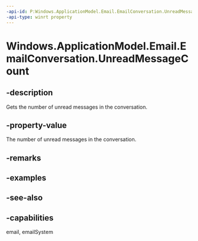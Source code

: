 ```yaml
---
-api-id: P:Windows.ApplicationModel.Email.EmailConversation.UnreadMessageCount
-api-type: winrt property
---
```


<!-- Property syntax
public uint UnreadMessageCount { get; }
-->

# Windows.ApplicationModel.Email.EmailConversation.UnreadMessageCount

## -description
Gets the number of unread messages in the conversation.

## -property-value
The number of unread messages in the conversation.

## -remarks

## -examples

## -see-also

## -capabilities
email, emailSystem
